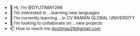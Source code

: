 - 👋 Hi, I’m @DYUTIMAY266
- 👀 I’m interested in ...learning new languages
- 🌱 I’m currently learning ...in CV RAMAN GLOBAL UNIVERSITY
- 💞️ I’m looking to collaborate on ...new projects
- 📫 How to reach me dyutimay26@gmail.com

<!---
DYUTIMAY266/DYUTIMAY266 is a ✨ special ✨ repository because its `README.md` (this file) appears on your GitHub profile.
You can click the Preview link to take a look at your changes.
--->
